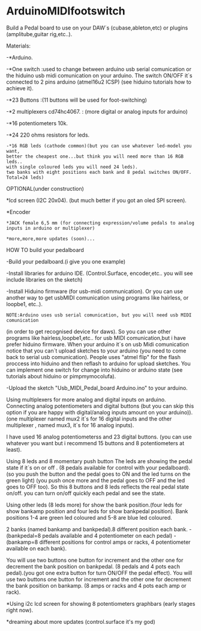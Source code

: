  # ArduinoMIDIfootswitch

Build a Pedal board to use on your DAW´s (cubase,ableton,etc) or plugins (amplitube,guitar rig,etc..).

Materials:
 
  -*Arduino.
  
  -*One switch :used to change between arduino usb serial comunication or									 									
	the hiduino usb midi comunication on your arduino. The switch ON/OFF it´s connected 
    to 2 pins arduino (atmel16u2 ICSP) (see hiduino tutorials how to achieve it). 

   -*23 Buttons :(11 buttons will be used for foot-switching)
	
   -*2 multiplexers cd74hc4067.  : (more digital or analog inputs for arduino)
	
   -*16 potentiometers 10k.

   -*24 220 ohms resistors for leds.
	
    -*16 RGB leds (cathode common)(but you can use whatever led-model you want,
    better the cheapest one...but think you will need more than 16 RGB leds..
    with single coloured leds you will need 24 leds).
	two banks with eight positions each bank and 8 pedal switches ON/OFF. Total=24 leds)

   OPTIONAL(under construction)

   *lcd screen (I2C 20x04). (but much better if you got an oled SPI screen). 

   *Encoder

	*JACK female 6,5 mm (for connecting expression/volume pedals to analog 
	inputs in arduino or multiplexer) 

    *more,more,more updates (soon)...
   
	
   HOW TO build your pedalboard

-Build your pedalboard.(i give you one example)									  

-Install libraries for arduino IDE.  (Control.Surface, encoder,etc.. you will see include libraries on the sketch)

-Install Hiduino firmware (for usb-midi communication).
Or you can use another way to get usbMIDI comunication using programs like hairless, or loopbe1, etc..). 

    NOTE:Arduino uses usb serial comunication, but you will need usb MIDI comunication 
   (in order to get recognised device for daws). 
    So you can use other programs like hairless,loopbe1,etc.. for usb MIDI comunication,but i have prefer hiduino firmware.
    When your arduino it´s on usb Midi comunication notice that you can´t upload sketches to your arduino 
    (you need to come back to serial usb comunication).
    People uses "atmel flip" for the flash proccess into hiduino and then reflash to arduino for upload sketches.
    You can implement one switch for change into hiduino or arduino state (see tutorials about hiduino or pimpmymocolufa).


-Upload the sketch "Usb_MIDI_Pedal_board Arduino.ino" to your arduino.




Using multiplexers for more analog and digital inputs on arduino. Connecting analog potentiometers and digital buttons 
(but you can skip this option if you are happy with digital/analog inputs amount on your arduino)). 
(one multiplexer named mux2 it´s for 16 digital inputs and the other multiplexer , named mux3, it´s for 16 analog inputs).

I have used 16 analog potentiometerss and 23 digital buttons.
(you can use whatever you want but i recommend 15 buttons and 8 potentiometers at least).

Using 8 leds and 8 momentary push button The leds are showing the pedal state if it´s on or off .
(8 pedals available for control with your pedalboard).
(so you push the button and the pedal goes to ON and the led turns on the green light)
(you push once more and the pedal goes to OFF and the led goes to OFF too).
So this 8 buttons and 8 leds reflects the real pedal state on/off. you can turn on/off quickly each pedal and see the state.

Using other leds (8 leds more) for show the bank position.(four leds for show bankamp position and four leds for show bankpedal position).
Bank positions 1-4 are green led coloured and 5-8 are blue led coloured.

2 banks (named bankamp and bankpedal).8 different position each bank.
-(bankpedal=8 pedals available and 4 potentiometer on each pedal) 
-(bankamp=8 different positions for control amps or racks, 4 potentiometer available on each bank).

You will use two buttons one button for increment and the other one for decrement the bank position on bankpedal.
 (8 pedals and 4 pots each pedal).(you got one extra button for turn ON/OFF the pedal effect).
You will use two buttons one button for increment and the other one for decrement the bank position  on bankamp.
 (8 amps or racks and 4 pots each amp or rack).

*Using i2c lcd screen for showing 8 potentiometers graphbars (early stages right now).

*dreaming about more updates (control.surface it's my god)
